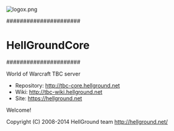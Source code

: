 ![logox.png](https://bitbucket.org/repo/7EMrE/images/632678489-logox.png)

######################
#   HellGroundCore   #
######################

World of Warcraft TBC server

* Repository: http://tbc-core.hellground.net
* Wiki: http://tbc-wiki.hellground.net
* Site: https://hellground.net

Welcome!





Copyright (C) 2008-2014 HellGround team <http://hellground.net/>